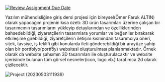 [![Review Assignment Due Date](https://classroom.github.com/assets/deadline-readme-button-24ddc0f5d75046c5622901739e7c5dd533143b0c8e959d652212380cedb1ea36.svg)](https://classroom.github.com/a/QA5O9x4M)

Yazılım mühendisliğine giriş dersi projesi için bireysel(Ömer Faruk ALTIN) olarak yapacağım projenin kısa özeti:
3D ürün tasarımları üzerine çalışan bir tasarımcının tasarımlarını yükleyip detaylarından ve özelliklerinden bahsedebildiği, ziyaretçilerin tasarımlara yorumlar ve beğeniler bırakarak etkileşime girebildiği, ziyaretçilerin iletişim kısmından tasarımcıya öneri, sitek, tavsiye, iş teklifi gibi konularda ileti gönderebildiği bir arayüze sahip olan bir portfolyo(portföy) websitesi oluşturulması planlanmaktadır. Örnek olarak da website şahsımın 3D tasarımları ile oluşturulacaktır ve website içerisinde bulunan tüm görsel nesneler(icon, logo vb.) tarafımca 2d olarak çizilecektir.


![Project (20230503111939)](https://user-images.githubusercontent.com/111070952/236040580-1848f76a-bec4-43d8-8109-a3d8f396902c.png)
